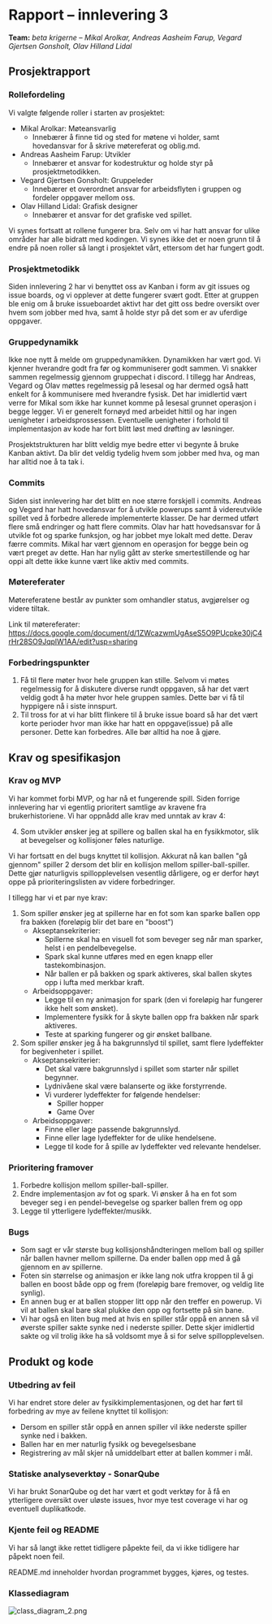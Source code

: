 # Rapport – innlevering 3
**Team:** 
*beta krigerne* – *Mikal Arolkar, Andreas Aasheim Farup, Vegard Gjertsen Gonsholt, Olav Hilland Lidal*

## Prosjektrapport

### Rollefordeling
Vi valgte følgende roller i starten av prosjektet:
* Mikal Arolkar: Møteansvarlig 
    * Innebærer å finne tid og sted for møtene vi holder, samt hovedansvar for å skrive møtereferat og oblig.md.
* Andreas Aasheim Farup: Utvikler
    * Innebærer et ansvar for kodestruktur og holde styr på prosjektmetodikken. 
* Vegard Gjertsen Gonsholt: Gruppeleder
    * Innebærer et overordnet ansvar for arbeidsflyten i gruppen og fordeler oppgaver mellom oss.
* Olav Hilland Lidal: Grafisk designer
    * Innebærer et ansvar for det grafiske ved spillet.

Vi synes fortsatt at rollene fungerer bra. Selv om vi har hatt ansvar for ulike områder har alle bidratt med kodingen. 
Vi synes ikke det er noen grunn til å endre på noen roller så langt i prosjektet vårt, ettersom det har fungert godt. 

### Prosjektmetodikk
Siden innlevering 2 har vi benyttet oss av Kanban i form av git issues og issue boards, og vi opplever at dette fungerer svært godt. Etter at gruppen ble enig om å bruke issueboardet aktivt har det gitt oss bedre oversikt over hvem som jobber med hva, samt å holde styr på det som er av uferdige oppgaver.

### Gruppedynamikk
Ikke noe nytt å melde om gruppedynamikken. Dynamikken har vært god. Vi kjenner hverandre godt fra før og kommuniserer godt sammen. Vi snakker sammen regelmessig gjennom gruppechat i discord. I tillegg har Andreas, Vegard og Olav møttes regelmessig på lesesal og har dermed også hatt enkelt for å kommunisere med hverandre fysisk. Det har imidlertid vært verre for Mikal som ikke har kunnet komme på lesesal grunnet operasjon i begge legger. 
Vi er generelt fornøyd med arbeidet hittil og har ingen uenigheter i arbeidsprossessen. Eventuelle uenigheter i forhold til implementasjon av kode har fort blitt løst med drøfting av løsninger.  

Prosjektstrukturen har blitt veldig mye bedre etter vi begynte å bruke Kanban aktivt. Da blir det veldig tydelig hvem som jobber med hva, og man har alltid noe å ta tak i.

### Commits
Siden sist innlevering har det blitt en noe større forskjell i commits. Andreas og Vegard har hatt hovedansvar for å utvikle powerups samt å videreutvikle spillet ved å forbedre allerede implementerte klasser. De har dermed utført flere små endringer og hatt flere commits. 
Olav har hatt hovedsansvar for å utvikle fot og sparke funksjon, og har jobbet mye lokalt med dette. Derav færre commits. 
Mikal har vært gjennom en operasjon for begge bein og vært preget av dette. Han har nylig gått av sterke smertestillende og har oppi alt dette ikke kunne vært like aktiv med commits.  

### Møtereferater
Møtereferatene består av punkter som omhandler status, avgjørelser og videre tiltak.

Link til møtereferater: https://docs.google.com/document/d/1ZWcazwmUgAseS5O9PUcpke30jC4rHr28SO9JqplW1AA/edit?usp=sharing

### Forbedringspunkter
1. Få til flere møter hvor hele gruppen kan stille. Selvom vi møtes regelmessig for å diskutere diverse rundt oppgaven, så har det vært veldig godt å ha møter hvor hele gruppen samles. Dette bør vi få til hyppigere nå i siste innspurt. 
2. Til tross for at vi har blitt flinkere til å bruke issue board så har det vært korte perioder hvor man ikke har hatt en oppgave(issue) på alle personer. Dette kan forbedres. Alle bør alltid ha noe å gjøre. 

## Krav og spesifikasjon

### Krav og MVP
Vi har kommet forbi MVP, og har nå et fungerende spill. Siden forrige innlevering har vi egentlig prioritert samtlige av kravene fra brukerhistoriene. Vi har oppnådd alle krav med unntak av krav 4:  

4. Som utvikler ønsker jeg at spillere og ballen skal ha en fysikkmotor, slik at bevegelser og kollisjoner føles naturlige.

Vi har fortsatt en del bugs knyttet til kollisjon. Akkurat nå kan ballen "gå gjennom" spiller 2 dersom det blir en kollisjon mellom spiller-ball-spiller. Dette gjør naturligvis spillopplevelsen vesentlig dårligere, og er derfor høyt oppe på prioriteringslisten av videre forbedringer.

I tillegg har vi et par nye krav: 
1. Som spiller ønsker jeg at spillerne har en fot som kan sparke ballen opp fra bakken (foreløpig blir det bare en "boost") 
    * Akseptansekriterier:
      - Spillerne skal ha en visuell fot som beveger seg når man sparker, helst i en pendelbevegelse.
      - Spark skal kunne utføres med en egen knapp eller tastekombinasjon.
      - Når ballen er på bakken og spark aktiveres, skal ballen skytes opp i lufta med merkbar kraft.
    * Arbeidsoppgaver:
      - Legge til en ny animasjon for spark (den vi foreløpig har fungerer ikke helt som ønsket).
      - Implementere fysikk for å skyte ballen opp fra bakken når spark aktiveres.
      - Teste at sparking fungerer og gir ønsket ballbane.
2. Som spiller ønsker jeg å ha bakgrunnslyd til spillet, samt flere lydeffekter for begivenheter i spillet. 
    * Akseptansekriterier:
      - Det skal være bakgrunnslyd i spillet som starter når spillet begynner.
      - Lydnivåene skal være balanserte og ikke forstyrrende.
      - Vi vurderer lydeffekter for følgende hendelser:
        - Spiller hopper
        - Game Over
    * Arbeidsoppgaver:
      - Finne eller lage passende bakgrunnslyd.
      - Finne eller lage lydeffekter for de ulike hendelsene.
      - Legge til kode for å spille av lydeffekter ved relevante hendelser.

### Prioritering framover
1. Forbedre kollisjon mellom spiller-ball-spiller.
2. Endre implementasjon av fot og spark. Vi ønsker å ha en fot som beveger seg i en pendel-bevegelse og sparker ballen frem og opp
3. Legge til ytterligere lydeffekter/musikk. 

### Bugs
* Som sagt er vår største bug kollisjonshåndteringen mellom ball og spiller når ballen havner mellom spillerne. Da ender ballen opp med å gå gjennom en av spillerne.
* Foten sin størrelse og animasjon er ikke lang nok utfra kroppen til å gi ballen en boost både opp og frem (foreløpig bare fremover, og veldig lite synlig).
* En annen bug er at ballen stopper litt opp når den treffer en powerup. Vi vil at ballen skal bare skal plukke den opp og fortsette på sin bane.
* Vi har også en liten bug med at hvis en spiller står oppå en annen så vil øverste spiller sakte synke ned i nederste spiller. Dette skjer imidlertid sakte og vil trolig ikke ha så voldsomt mye å si for selve spillopplevelsen. 

## Produkt og kode

### Utbedring av feil
Vi har endret store deler av fysikkimplementasjonen, og det har ført til forbedring av mye av feilene knyttet til kollisjon:
- Dersom en spiller står oppå en annen spiller vil ikke nederste spiller synke ned i bakken. 
- Ballen har en mer naturlig fysikk og bevegelsesbane
- Registrering av mål skjer nå umiddelbart etter at ballen kommer i mål. 

### Statiske analyseverktøy - SonarQube
Vi har brukt SonarQube og det har vært et godt verktøy for å få en ytterligere oversikt over uløste issues, hvor mye test coverage vi har og eventuell duplikatkode. 

### Kjente feil og README
Vi har så langt ikke rettet tidligere påpekte feil, da vi ikke tidligere har påpekt noen feil. 

README.md inneholder hvordan programmet bygges, kjøres, og testes. 

### Klassediagram
![class_diagram_2.png](class_diagram_2.png)